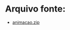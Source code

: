 # Arquivo fonte: 

- [animacao.zip](https://github.com/user-attachments/files/18086328/animacao.zip)
